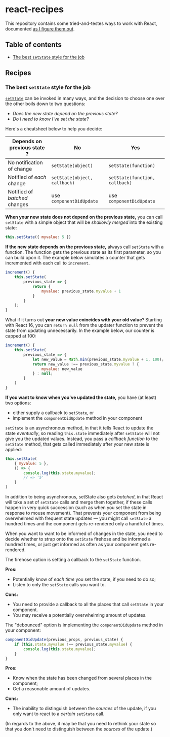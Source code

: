 # react-recipes

This repository contains some tried-and-testes ways to work with React, documented [as I figure them out](https://github.com/danburzo/as-we-learn).

## Table of contents

* [The best `setState` style for the job](#the-best-setstate-style-for-the-job)

## Recipes

### The best `setState` style for the job

[`setState`](https://reactjs.org/docs/react-component.html#setstate) can be invoked in many ways, and the decision to choose one over the other boils down to two questions:

* _Does the new state depend on the previous state?_
* _Do I need to know I've set the state?_

Here's a cheatsheet below to help you decide:

Depends on previous state ? | No | Yes
--------------------------- | -- | ---
No notification of change | `setState(object)` | `setState(function)`
Notified of _each_ change | `setState(object, callback)` | `setState(function, callback)`
Notified of _batched_ changes | use `componentDidUpdate` | use `componentDidUpdate`

__When your new state does not depend on the previous state,__ you can call `setState` with a simple object that will be _shallowly merged_ into the existing state:

```js
this.setState({ myvalue: 5 })
```

__If the new state depends on the previous state,__ always call `setState` with a function. The function gets the previous state as its first parameter, so you can build opon it. The example below simulates a counter that gets incremented with each call to `increment`.

```js
increment() {
	this.setState(
		previous_state => {
			return {
				myvalue: previous_state.myvalue + 1
			}
		}
	);
}
```

What if it turns out __your new value coincides with your old value__? Starting with React 16, you can `return null` from the updater function to prevent the state from updating unnecessarily. In the example below, our counter is capped at 100:

```js
increment() {
	this.setState(
		previous_state => {
			let new_value = Math.min(previous_state.myvalue + 1, 100);
			return new_value !== previous_state.myvalue ? {
				myvalue: new_value
			} : null;
		}
	)
}
```

__If you want to know when you've updated the state,__ you have (at least) two options:

* either supply a callback to `setState`, or
* implement the `componentDidUpdate` method in your component

`setState` is an asynchronous method, in that it tells React to update the state _eventually_, so reading `this.state` immediately after `setState` will not give you the updated values. Instead, you pass a _callback function_ to the `setState` method, that gets called immediately after your new state is applied:

```js
this.setState(
	{ myvalue: 5 }, 
	() => {
		console.log(this.state.myvalue);
		// => '5'
	}
)
```

In addition to being asynchronous, setState also gets _batched_, in that React will take a set of `setState` calls and merge them together, if these calls happen in very quick succession (such as when you set the state in response to mouse movement). That prevents your component from being overwhelmed with frequent state updates — you might call `setState` a hundred times and the component gets re-rendered only a handful of times.

When you want to want to be informed of changes in the state, you need to decide whether to strap onto the `setState` firehose and be informed a hundred times, or just get informed as often as your component gets re-rendered. 

The firehose option is setting a callback to the `setState` function. 

__Pros:__

* Potentially know of _each time_ you set the state, if you need to do so;
* Listen to only the `setState` calls you want to.

__Cons:__

* You need to provide a callback to all the places that call `setState` in your component.
* You may receive a potentially overwhelming amount of updates.


The "debounced" option is implementing the `componentDidUpdate` method in your component:

```js
componentDidUpdate(previous_props, previous_state) {
	if (this.state.myvalue !== previous_state.myvalue) {
		console.log(this.state.myvalue);
	}
}
```

__Pros:__

* Know when the state has been changed from several places in the component;
* Get a reasonable amount of updates.

__Cons:__

* The inability to distinguish between the _sources_ of the update, if you only want to react to a _certain_ `setState` call.

(In regards to the above, it may be that you need to rethink your state so that you don't need to distinguish between the _sources_ of the update.)